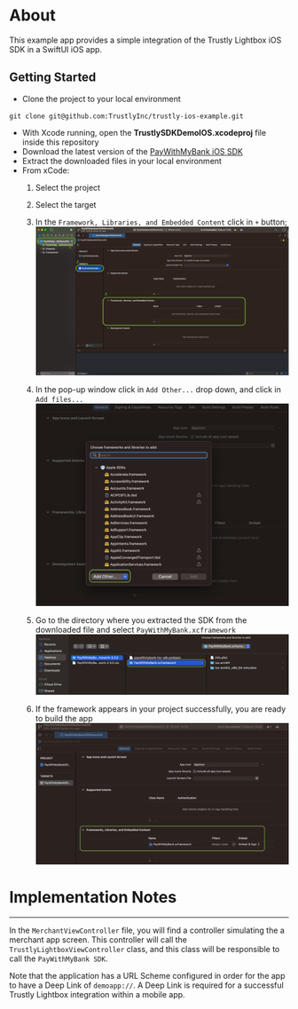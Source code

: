 # About

This example app provides a simple integration of the Trustly Lightbox iOS SDK in a SwiftUI iOS app. 

## Getting Started

- Clone the project to your local environment
```
git clone git@github.com:TrustlyInc/trustly-ios-example.git
```
- With Xcode running, open the **TrustlySDKDemoIOS.xcodeproj** file inside this repository
- Download the latest version of the [PayWithMyBank iOS SDK](https://repo.paywithmybank.com/Specs/paywithmybank-ios-sdk/)
- Extract the downloaded files in your local environment
- From xCode:
    1. Select the project
    2. Select the target
    3. In the `Framework, Libraries, and Embedded Content` click in `+` button;
    ![xCode](resources/xCode.png "xCode")

    4. In the pop-up window click in `Add Other...` drop down, and click in `Add files...`
    ![frameworks](resources/frameworks.png "frameworks")

    5. Go to the directory where you extracted the SDK from the downloaded file and select `PayWithMyBank.xcframework`
    ![chooseFramework](resources/chooseFramework.png "chooseFramework")

    6. If the framework appears in your project successfully, you are ready to build the app
    ![frameworkImported](resources/frameworkImported.png "frameworkImported")


# Implementation Notes

*****

In the `MerchantViewController` file, you will find a controller simulating the a merchant app screen. This controller will call the `TrustlyLightboxViewController` class, and this class will be responsible to call the `PayWithMyBank SDK`.

Note that the application has a URL Scheme configured in order for the app to have a Deep Link of `demoapp://`. A Deep Link is required for a successful Trustly Lightbox integration within a mobile app.


